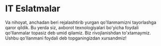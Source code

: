 # IT Eslatmalar
Va nihoyat, anchadan beri rejalashtirib yurgan qo'llanmamizni tayorlashga qaror qildik. Bu yerda siz, axborot texnologiyalari bo'yicha foydali qo'llanmalar topasiz deb umid qilamiz. Biz rivojlanishdan to'xtamaymiz. Ushbu qo'llanmani foydali deb topganingizdan xursandmiz!
